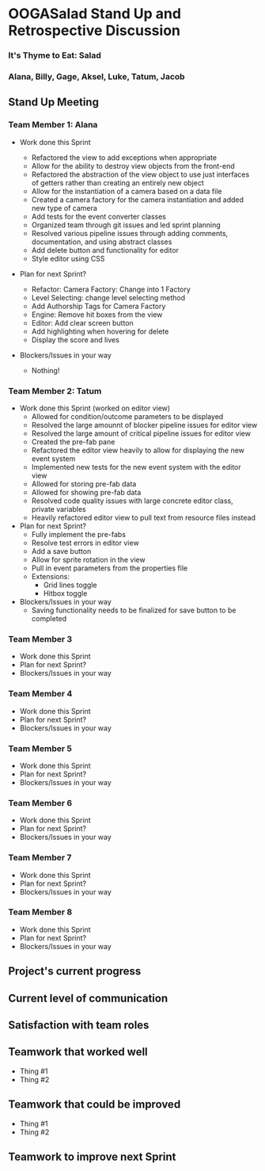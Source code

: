 # OOGASalad Stand Up and Retrospective Discussion

### It's Thyme to Eat: Salad

### Alana, Billy, Gage, Aksel, Luke, Tatum, Jacob

## Stand Up Meeting

### Team Member 1: Alana

* Work done this Sprint

  * Refactored the view to add exceptions when appropriate
  * Allow for the ability to destroy view objects from the front-end
  * Refactored the abstraction of the view object to use just interfaces of getters rather than
    creating an entirely new object
  * Allow for the instantiation of a camera based on a data file
  * Created a camera factory for the camera instantiation and added new type of camera
  * Add tests for the event converter classes
  * Organized team through git issues and led sprint planning
  * Resolved various pipeline issues through adding comments, documentation, and using abstract
    classes
  * Add delete button and functionality for editor
  * Style editor using CSS
* Plan for next Sprint?

  * Refactor: Camera Factory: Change into 1 Factory
  * Level Selecting: change level selecting method
  * Add Authorship Tags for Camera Factory
  * Engine: Remove hit boxes from the view
  * Editor: Add clear screen button
  * Add highlighting when hovering for delete
  * Display the score and lives
* Blockers/Issues in your way

  * Nothing!

### Team Member 2: Tatum

* Work done this Sprint (worked on editor view)
  * Allowed for condition/outcome parameters to be displayed
  * Resolved the large amounnt of blocker pipeline issues for editor view
  * Resolved the large amount of critical pipeline issues for editor view
  * Created the pre-fab pane
  * Refactored the editor view heavily to allow for displaying the new event system
  * Implemented new tests for the new event system with the editor view
  * Allowed for storing pre-fab data
  * Allowed for showing pre-fab data
  * Resolved code quality issues with large concrete editor class, private variables
  * Heavily refactored editor view to pull text from resource files instead
* Plan for next Sprint?
  * Fully implement the pre-fabs
  * Resolve test errors in editor view
  * Add a save button
  * Allow for sprite rotation in the view
  * Pull in event parameters from the properties file
  * Extensions:
    * Grid lines toggle
    * Hitbox toggle
* Blockers/Issues in your way
  * Saving functionality needs to be finalized for save button to be completed

### Team Member 3

* Work done this Sprint
* Plan for next Sprint?
* Blockers/Issues in your way

### Team Member 4

* Work done this Sprint
* Plan for next Sprint?
* Blockers/Issues in your way

### Team Member 5

* Work done this Sprint
* Plan for next Sprint?
* Blockers/Issues in your way

### Team Member 6

* Work done this Sprint
* Plan for next Sprint?
* Blockers/Issues in your way

### Team Member 7

* Work done this Sprint
* Plan for next Sprint?
* Blockers/Issues in your way

### Team Member 8

* Work done this Sprint
* Plan for next Sprint?
* Blockers/Issues in your way

## Project's current progress

## Current level of communication

## Satisfaction with team roles

## Teamwork that worked well

* Thing #1
* Thing #2

## Teamwork that could be improved

* Thing #1
* Thing #2

## Teamwork to improve next Sprint
